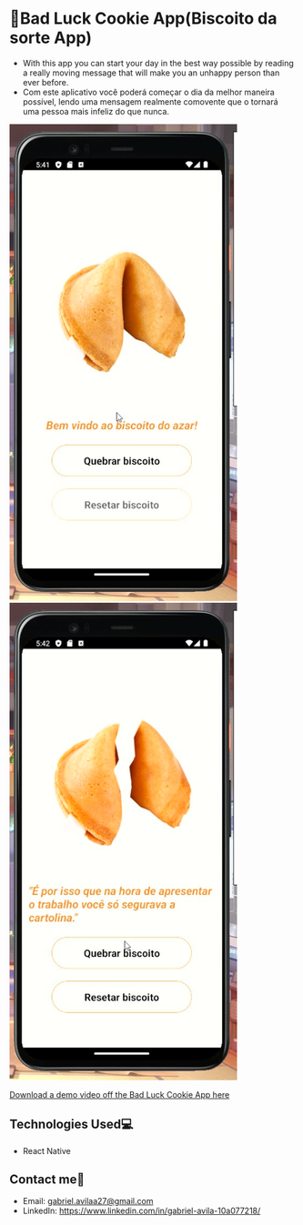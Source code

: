 # 🥠Bad Luck Cookie App(Biscoito da sorte App)
* With this app you can start your day in the best way possible by reading a really moving message that will make you an unhappy person than ever before.
* Com este aplicativo você poderá começar o dia da melhor maneira possível, lendo uma mensagem realmente comovente que o tornará uma pessoa mais infeliz do que nunca.

<img src="src/ReadmeSrc/biscoito_sorte_sc02.jpg" style='width: 25rem;'>
<img src="src/ReadmeSrc/biscoito_sorte_sc01.jpg" style = 'width: 25rem;'>

<a href="src/ReadmeSrc/biscoito_sorte_demo.mp4" download>Download a demo video off the Bad Luck Cookie App here</a>

## Technologies Used💻
* React Native

## Contact me🔗
* Email: gabriel.avilaa27@gmail.com
* LinkedIn: https://www.linkedin.com/in/gabriel-avila-10a077218/
